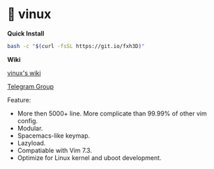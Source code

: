 # 🍎 vinux

**Quick Install**

```bash
bash -c "$(curl -fsSL https://git.io/fxh3D)"
```

**Wiki**

[vinux's wiki](https://github.com/blueyi/vinux/wiki)

[Telegram Group](https://t.me/vimchina)

Feature:

- More then 5000+ line. More complicate than 99.99% of other vim config.
- Modular.
- Spacemacs-like keymap.
- Lazyload.
- Compatiable with Vim 7.3.
- Optimize for Linux kernel and uboot development.

